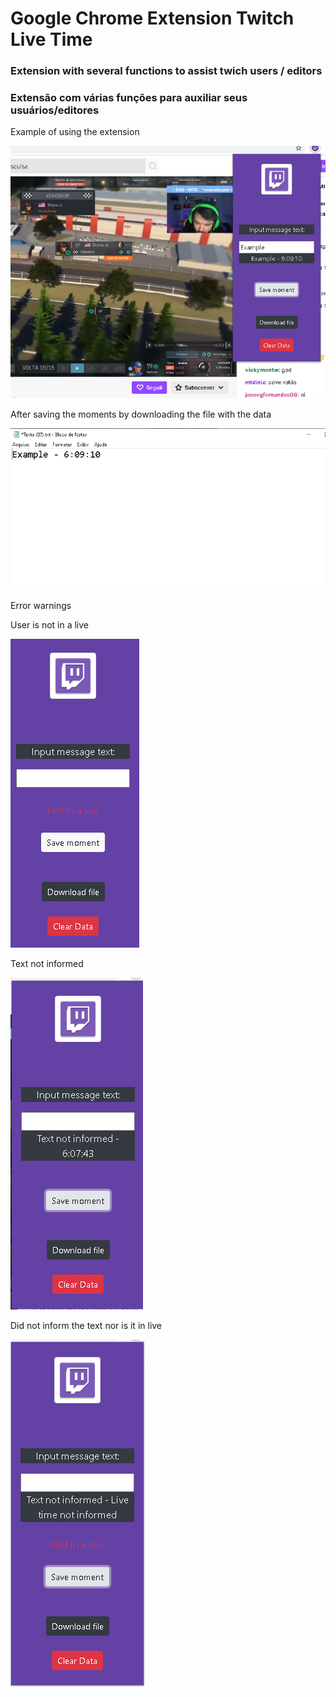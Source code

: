 # Google Chrome Extension Twitch Live Time

### Extension with several functions to assist twich users / editors

### Extensão com várias funções para auxiliar seus usuários/editores


Example of using the extension

![Pic Example - 1](https://github.com/ArildoMagno/GoogleChromeExtensionTwitchLiveTime/blob/master/picExample.png)





After saving the moments by downloading the file with the data

![Pic txt Example - 2](https://github.com/ArildoMagno/GoogleChromeExtensionTwitchLiveTime/blob/master/exampleTxt.png)


Error warnings

User is not in a live

![Pic warning no live - 2](https://github.com/ArildoMagno/GoogleChromeExtensionTwitchLiveTime/blob/master/picNotInLive.png)


Text not informed

![Pic Text not informed - 2](https://github.com/ArildoMagno/GoogleChromeExtensionTwitchLiveTime/blob/master/picTextNotInformed.png)

Did not inform the text nor is it in live

![Not inform the text nor is it in live - 2](https://github.com/ArildoMagno/GoogleChromeExtensionTwitchLiveTime/blob/master/picNoLiveNoText.png)

